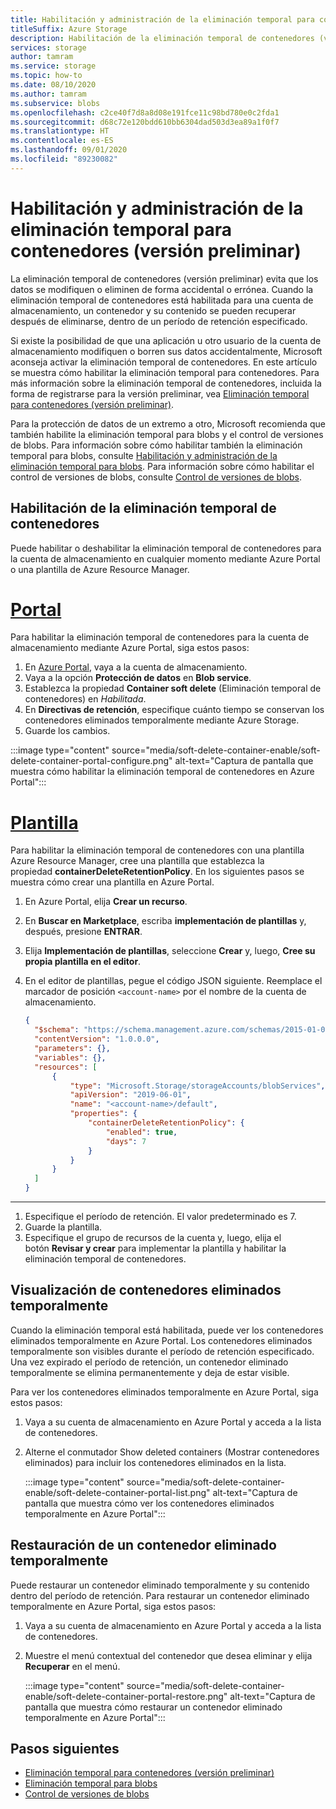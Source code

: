 ```yaml
---
title: Habilitación y administración de la eliminación temporal para contenedores (versión preliminar)
titleSuffix: Azure Storage
description: Habilitación de la eliminación temporal de contenedores (versión preliminar) para recuperar sus datos con mayor facilidad al modificarse o eliminarse estos de forma errónea.
services: storage
author: tamram
ms.service: storage
ms.topic: how-to
ms.date: 08/10/2020
ms.author: tamram
ms.subservice: blobs
ms.openlocfilehash: c2ce40f7d8a8d08e191fce11c98bd780e0c2fda1
ms.sourcegitcommit: d68c72e120bdd610bb6304dad503d3ea89a1f0f7
ms.translationtype: HT
ms.contentlocale: es-ES
ms.lasthandoff: 09/01/2020
ms.locfileid: "89230082"
---
```

# <a name="enable-and-manage-soft-delete-for-containers-preview"></a>Habilitación y administración de la eliminación temporal para contenedores (versión preliminar)

La eliminación temporal de contenedores (versión preliminar) evita que los datos se modifiquen o eliminen de forma accidental o errónea. Cuando la eliminación temporal de contenedores está habilitada para una cuenta de almacenamiento, un contenedor y su contenido se pueden recuperar después de eliminarse, dentro de un período de retención especificado.

Si existe la posibilidad de que una aplicación u otro usuario de la cuenta de almacenamiento modifiquen o borren sus datos accidentalmente, Microsoft aconseja activar la eliminación temporal de contenedores. En este artículo se muestra cómo habilitar la eliminación temporal para contenedores. Para más información sobre la eliminación temporal de contenedores, incluida la forma de registrarse para la versión preliminar, vea [Eliminación temporal para contenedores (versión preliminar)](soft-delete-container-overview.md).

Para la protección de datos de un extremo a otro, Microsoft recomienda que también habilite la eliminación temporal para blobs y el control de versiones de blobs. Para información sobre cómo habilitar también la eliminación temporal para blobs, consulte [Habilitación y administración de la eliminación temporal para blobs](soft-delete-blob-enable.md). Para información sobre cómo habilitar el control de versiones de blobs, consulte [Control de versiones de blobs](versioning-overview.md).

## <a name="enable-container-soft-delete"></a>Habilitación de la eliminación temporal de contenedores

Puede habilitar o deshabilitar la eliminación temporal de contenedores para la cuenta de almacenamiento en cualquier momento mediante Azure Portal o una plantilla de Azure Resource Manager.

# <a name="portal"></a>[Portal](#tab/azure-portal)

Para habilitar la eliminación temporal de contenedores para la cuenta de almacenamiento mediante Azure Portal, siga estos pasos:

1. En [Azure Portal](https://portal.azure.com/), vaya a la cuenta de almacenamiento.
1. Vaya a la opción **Protección de datos** en **Blob service**.
1. Establezca la propiedad **Container soft delete** (Eliminación temporal de contenedores) en *Habilitada*.
1. En **Directivas de retención**, especifique cuánto tiempo se conservan los contenedores eliminados temporalmente mediante Azure Storage.
1. Guarde los cambios.

:::image type="content" source="media/soft-delete-container-enable/soft-delete-container-portal-configure.png" alt-text="Captura de pantalla que muestra cómo habilitar la eliminación temporal de contenedores en Azure Portal":::

# <a name="template"></a>[Plantilla](#tab/template)

Para habilitar la eliminación temporal de contenedores con una plantilla Azure Resource Manager, cree una plantilla que establezca la propiedad **containerDeleteRetentionPolicy**. En los siguientes pasos se muestra cómo crear una plantilla en Azure Portal.

1. En Azure Portal, elija **Crear un recurso**.
1. En **Buscar en Marketplace**, escriba **implementación de plantillas** y, después, presione **ENTRAR**.
1. Elija **Implementación de plantillas**, seleccione **Crear** y, luego, **Cree su propia plantilla en el editor**.
1. En el editor de plantillas, pegue el código JSON siguiente. Reemplace el marcador de posición `<account-name>` por el nombre de la cuenta de almacenamiento.

    ```json
    {
      "$schema": "https://schema.management.azure.com/schemas/2015-01-01/deploymentTemplate.json#",
      "contentVersion": "1.0.0.0",
      "parameters": {},
      "variables": {},
      "resources": [
          {
              "type": "Microsoft.Storage/storageAccounts/blobServices",
              "apiVersion": "2019-06-01",
              "name": "<account-name>/default",
              "properties": {
                  "containerDeleteRetentionPolicy": {
                      "enabled": true,
                      "days": 7
                  }
              }
          }
      ]
    }
    ```

---

1. Especifique el período de retención. El valor predeterminado es 7.
1. Guarde la plantilla.
1. Especifique el grupo de recursos de la cuenta y, luego, elija el botón **Revisar y crear** para implementar la plantilla y habilitar la eliminación temporal de contenedores.

## <a name="view-soft-deleted-containers"></a>Visualización de contenedores eliminados temporalmente

Cuando la eliminación temporal está habilitada, puede ver los contenedores eliminados temporalmente en Azure Portal. Los contenedores eliminados temporalmente son visibles durante el período de retención especificado. Una vez expirado el período de retención, un contenedor eliminado temporalmente se elimina permanentemente y deja de estar visible.

Para ver los contenedores eliminados temporalmente en Azure Portal, siga estos pasos:

1. Vaya a su cuenta de almacenamiento en Azure Portal y acceda a la lista de contenedores.
1. Alterne el conmutador Show deleted containers (Mostrar contenedores eliminados) para incluir los contenedores eliminados en la lista.

    :::image type="content" source="media/soft-delete-container-enable/soft-delete-container-portal-list.png" alt-text="Captura de pantalla que muestra cómo ver los contenedores eliminados temporalmente en Azure Portal":::

## <a name="restore-a-soft-deleted-container"></a>Restauración de un contenedor eliminado temporalmente

Puede restaurar un contenedor eliminado temporalmente y su contenido dentro del período de retención. Para restaurar un contenedor eliminado temporalmente en Azure Portal, siga estos pasos:

1. Vaya a su cuenta de almacenamiento en Azure Portal y acceda a la lista de contenedores.
1. Muestre el menú contextual del contenedor que desea eliminar y elija **Recuperar** en el menú.

    :::image type="content" source="media/soft-delete-container-enable/soft-delete-container-portal-restore.png" alt-text="Captura de pantalla que muestra cómo restaurar un contenedor eliminado temporalmente en Azure Portal":::

## <a name="next-steps"></a>Pasos siguientes

- [Eliminación temporal para contenedores (versión preliminar)](soft-delete-container-overview.md)
- [Eliminación temporal para blobs](soft-delete-blob-overview.md)
- [Control de versiones de blobs](versioning-overview.md)